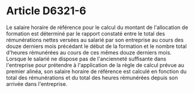 # Article D6321-6

  
Le salaire horaire de référence pour le calcul du montant de l'allocation de formation est déterminé par le rapport constaté entre le total des rémunérations nettes versées au salarié par son entreprise au cours des douze derniers mois précédant le début de la formation et le nombre total d'heures rémunérées au cours de ces mêmes douze derniers mois.   
Lorsque le salarié ne dispose pas de l'ancienneté suffisante dans l'entreprise pour prétendre à l'application de la règle de calcul prévue au premier alinéa, son salaire horaire de référence est calculé en fonction du total des rémunérations et du total des heures rémunérées depuis son arrivée dans l'entreprise.